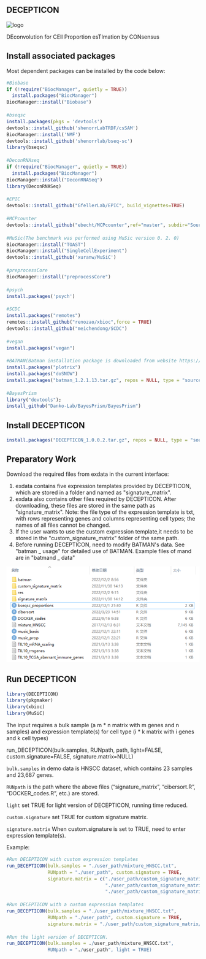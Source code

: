 DECEPTICON
-
![logo](./logo1.png)

DEconvolution for CEll Proportion esTImation by CONsensus

Install associated packages
-
Most dependent packages can be installed by the code below:
```R
#Biobase
if (!require("BiocManager", quietly = TRUE))
  install.packages("BiocManager")
BiocManager::install("Biobase")

#bseqsc
install.packages(pkgs = 'devtools')
devtools::install_github('shenorrLabTRDF/csSAM')
BiocManager::install('NMF')
devtools::install_github('shenorrlab/bseq-sc')
library(bseqsc)

#DeconRNAseq
if (!require("BiocManager", quietly = TRUE))
  install.packages("BiocManager")
BiocManager::install("DeconRNASeq")
library(DeconRNASeq)

#EPIC
devtools::install_github("GfellerLab/EPIC", build_vignettes=TRUE)

#MCPcounter
devtools::install_github("ebecht/MCPcounter",ref="master", subdir="Source")

#MuSic(The benchmark was performed using MuSic version 0. 2. 0)
BiocManager::install("TOAST")
BiocManager::install("SingleCellExperiment")
devtools::install_github('xuranw/MuSiC')

#preprocessCore
BiocManager::install("preprocessCore")

#psych
install.packages('psych')

#SCDC
install.packages("remotes")
remotes::install_github("renozao/xbioc",force = TRUE)
devtools::install_github("meichendong/SCDC")

#vegan
install.packages("vegan")

#BATMAN(Batman installation package is downloaded from website https://r-forge.r-project.org/scm/viewvc.php/pkg/?root=batman.)
install.packages("plotrix")
install.packages("doSNOW")
install.packages("batman_1.2.1.13.tar.gz", repos = NULL, type = "source")

#BayesPrism
library("devtools");
install_github("Danko-Lab/BayesPrism/BayesPrism")
```
Install DECEPTICON
-
```R
install.packages("DECEPTICON_1.0.0.2.tar.gz", repos = NULL, type = "source")
```
Preparatory Work
-
Download the required files from exdata in the current interface:
1. exdata contains five expression templates provided by DECEPTICON, which are stored in a folder and named as "signature_matrix".
2. exdata also contains other files required by DECEPTICON. After downloading, these files are stored in the same path as "signature_matrix".
   Note: the file type of the expression template is txt, with rows representing genes and columns representing cell types; the names of all files cannot be changed.
3. If the user wants to use the custom expression template,it needs to be stored in the "custom_signature_matrix" folder of the same path.
4. Before running DECEPTICON, need to modify BATMAN's data. See "batman _ usage" for detailed use of BATMAN.
   Example files of mand are in "batmand _ data"

![image](https://github.com/Hao-Zou-lab/DECEPTICON/blob/main/f.png)

Run DECEPTICON 
-
```R
library(DECEPTICON)
library(pkgmaker)
library(xbioc)
library(MuSiC)
```
The input requires a bulk sample (a m * n matrix with m genes and n samples) and expression template(s) for cell type (i * k matrix with i genes and k cell types)

run_DECEPTICON(bulk.samples, RUNpath, path, light=FALSE, custom.signature=FALSE, signature.matrix=NULL)

`bulk.samples` in demo data is HNSCC dataset, which contains 23 samples and 23,687 genes.

`RUNpath` is the path where the above files (“signature_matrix”, “cibersort.R”, “DOCKER_codes.R”, etc.) are stored.

`light` set TRUE for light version of DECEPTICON, running time reduced.

`custom.signature` set TRUE for custom signature matrix.

`signature.matrix` When custom.signature is set to TRUE, need to enter expression template(s).

Example:
```R
#Run DECEPTICON with custom expression templates
run_DECEPTICON(bulk.samples = "./user_path/mixture_HNSCC.txt", 
               RUNpath = "./user_path", custom.signature = TRUE,
               signature.matrix = c("./user_path/custom_signature_matrix/custom_expression_template_1.txt",
                                    "./user_path/custom_signature_matrix/custom_expression_template_2.txt",
                                    "./user_path/custom_signature_matrix/custom_expression_template_3.txt"))
                                    
#Run DECEPTICON with a custom expression templates
run_DECEPTICON(bulk.samples = "./user_path/mixture_HNSCC.txt", 
               RUNpath = "./user_path", custom.signature = TRUE,
               signature.matrix = "./user_path/custom_signature_matrix/custom_expression_template_1.txt")
 
#Run the light version of DECEPTICON.
run_DECEPTICON(bulk.samples = ./user_path/mixture_HNSCC.txt", 
               RUNpath = "./user_path", light = TRUE)
```
